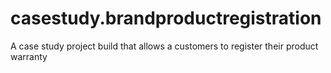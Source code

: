 # casestudy.brandproductregistration
A case study project build that allows a customers to register their product warranty
